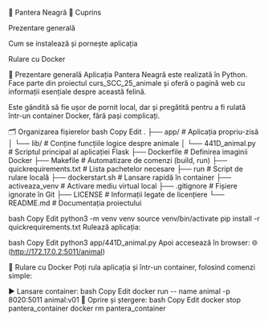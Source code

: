 🐆 Pantera Neagră
📑 Cuprins

Prezentare generală

Cum se instalează și pornește aplicația

Rulare cu Docker

🐾 Prezentare generală
Aplicația Pantera Neagră este realizată în Python. Face parte din proiectul curs_SCC_25_animale și oferă o pagină web cu informații esențiale despre această felină.

Este gândită să fie ușor de pornit local, dar și pregătită pentru a fi rulată într-un container Docker, fără pași complicați.

🗂 Organizarea fișierelor
bash
Copy
Edit
.
├── app/                      # Aplicația propriu-zisă
│   └── lib/                  # Conține funcțiile logice despre animale
│   └── 441D_animal.py        # Scriptul principal al aplicației Flask
├── Dockerfile                # Definirea imaginii Docker
├── Makefile                  # Automatizare de comenzi (build, run)
├── quickrequirements.txt     # Lista pachetelor necesare
├── run                       # Script de rulare locală
├── dockerstart.sh            # Lansare rapidă în container
├── activeaza_venv            # Activare mediu virtual local
├── .gitignore                # Fișiere ignorate în Git
├── LICENSE                   # Informații legate de licențiere
└── README.md                 # Documentația proiectului

bash
Copy
Edit
python3 -m venv venv
source venv/bin/activate
pip install -r quickrequirements.txt
Rulează aplicația:

bash
Copy
Edit
python3 app/441D_animal.py
Apoi accesează în browser:
🌐 (http://172.17.0.2:5011/animal)

🐳 Rulare cu Docker
Poți rula aplicația și într-un container, folosind comenzi simple:

▶️ Lansare container:
bash
Copy
Edit
docker run -- name animal -p 8020:5011 animal:v01
🧹 Oprire și ștergere:
bash
Copy
Edit
docker stop pantera_container
docker rm pantera_container
